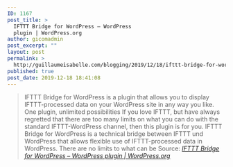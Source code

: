 ```yaml
---
ID: 1167
post_title: >
  IFTTT Bridge for WordPress – WordPress
  plugin | WordPress.org
author: gicomadmin
post_excerpt: ""
layout: post
permalink: >
  http://guillaumeisabelle.com/blogging/2019/12/18/ifttt-bridge-for-wordpress-wordpress-plugin-wordpress-org/
published: true
post_date: 2019-12-18 18:41:08
---
```

> IFTTT Bridge for WordPress is a plugin that allows you to display IFTTT-processed data on your WordPress site in any way you like. One plugin, unlimited possibilities If you love IFTTT, but have always regretted that there are too many limits on what you can do with the standard IFTTT-WordPress channel, then this plugin is for you. IFTTT Bridge for WordPress is a technical bridge between IFTTT und WordPress that allows flexible use of IFTTT-processed data in WordPress. There are no limits to what can be Source: *[IFTTT Bridge for WordPress – WordPress plugin | WordPress.org][1]*

 [1]: https://wordpress.org/plugins/ifttt-bridge/